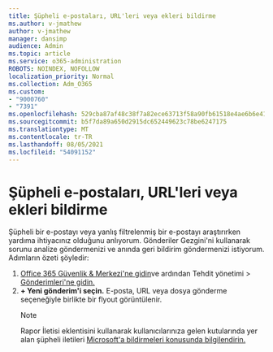 ```yaml
---
title: Şüpheli e-postaları, URL'leri veya ekleri bildirme
ms.author: v-jmathew
author: v-jmathew
manager: dansimp
audience: Admin
ms.topic: article
ms.service: o365-administration
ROBOTS: NOINDEX, NOFOLLOW
localization_priority: Normal
ms.collection: Adm_O365
ms.custom:
- "9000760"
- "7391"
ms.openlocfilehash: 529cba87af48c38f7a82ece63713f58a90fb61518e4ae6b6e41f0b4905dcd5ae
ms.sourcegitcommit: b5f7da89a650d2915dc652449623c78be6247175
ms.translationtype: MT
ms.contentlocale: tr-TR
ms.lasthandoff: 08/05/2021
ms.locfileid: "54091152"
---
```

# <a name="report-suspicious-emails-urls-or-attachments"></a>Şüpheli e-postaları, URL'leri veya ekleri bildirme

Şüpheli bir e-postayı veya yanlış filtrelenmiş bir e-postayı araştırırken yardıma ihtiyacınız olduğunu anlıyorum. Gönderiler Gezgini'ni kullanarak sorunu analize göndermenizi ve anında geri bildirim göndermenizi istiyorum. Adımların özeti şöyledir:

1. [Office 365 Güvenlik & Merkezi'ne gidin](https://go.microsoft.com/fwlink/p/?linkid=2077143)ve ardından Tehdit yönetimi   >  [Gönderimleri'ne gidin.](https://go.microsoft.com/fwlink/?linkid=2101521)
2. **+ Yeni gönderim'i seçin.** E-posta, URL veya dosya gönderme seçeneğiyle birlikte bir flyout görüntülenir.
    > [!NOTE]
    > Rapor İletisi eklentisini kullanarak kullanıcılarınıza gelen kutularında yer alan şüpheli iletileri [Microsoft'a bildirmeleri konusunda bilgilendirin.](https://go.microsoft.com/fwlink/?linkid=2092385)
